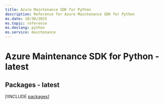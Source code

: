 ```yaml
---
title: Azure Maintenance SDK for Python
description: Reference for Azure Maintenance SDK for Python
ms.date: 10/30/2025
ms.topic: reference
ms.devlang: python
ms.service: maintenance
---
```

# Azure Maintenance SDK for Python - latest
## Packages - latest
[!INCLUDE [packages](maintenance-index.md)]